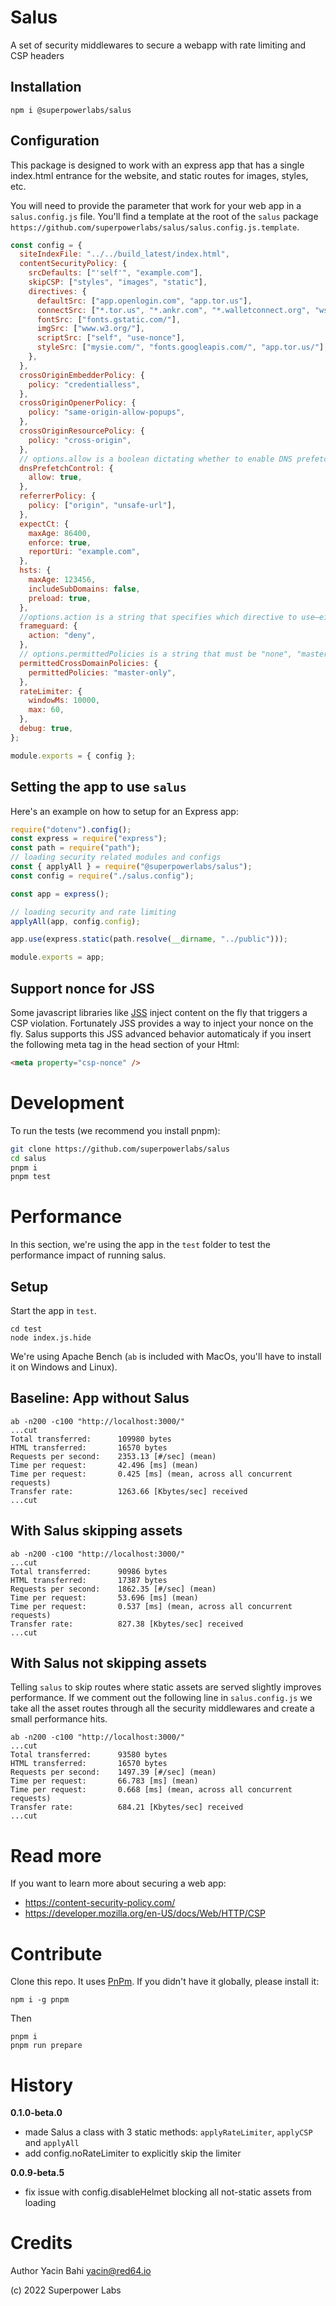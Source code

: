# Salus

A set of security middlewares to secure a webapp with rate limiting and CSP headers

## Installation

```
npm i @superpowerlabs/salus
```

## Configuration

This package is designed to work with an express app that has a single index.html entrance for the website, and static routes for images, styles, etc.

You will need to provide the parameter that work for your web app in a `salus.config.js` file.
You'll find a template at the root of the `salus` package `https://github.com/superpowerlabs/salus/salus.config.js.template`.

```js
const config = {
  siteIndexFile: "../../build_latest/index.html",
  contentSecurityPolicy: {
    srcDefaults: ["'self'", "example.com"],
    skipCSP: ["styles", "images", "static"],
    directives: {
      defaultSrc: ["app.openlogin.com", "app.tor.us"],
      connectSrc: ["*.tor.us", "*.ankr.com", "*.walletconnect.org", "wss:"],
      fontSrc: ["fonts.gstatic.com/"],
      imgSrc: ["www.w3.org/"],
      scriptSrc: ["self", "use-nonce"],
      styleSrc: ["mysie.com/", "fonts.googleapis.com/", "app.tor.us/"],
    },
  },
  crossOriginEmbedderPolicy: {
    policy: "credentialless",
  },
  crossOriginOpenerPolicy: {
    policy: "same-origin-allow-popups",
  },
  crossOriginResourcePolicy: {
    policy: "cross-origin",
  },
  // options.allow is a boolean dictating whether to enable DNS prefetching. It defaults to false
  dnsPrefetchControl: {
    allow: true,
  },
  referrerPolicy: {
    policy: ["origin", "unsafe-url"],
  },
  expectCt: {
    maxAge: 86400,
    enforce: true,
    reportUri: "example.com",
  },
  hsts: {
    maxAge: 123456,
    includeSubDomains: false,
    preload: true,
  },
  //options.action is a string that specifies which directive to use—either DENY or SAMEORIGIN.
  frameguard: {
    action: "deny",
  },
  // options.permittedPolicies is a string that must be "none", "master-only", "by-content-type", or "all". It defaults to "none".
  permittedCrossDomainPolicies: {
    permittedPolicies: "master-only",
  },
  rateLimiter: {
    windowMs: 10000,
    max: 60,
  },
  debug: true,
};

module.exports = { config };
```

## Setting the app to use `salus`

Here's an example on how to setup for an Express app:

```js
require("dotenv").config();
const express = require("express");
const path = require("path");
// loading security related modules and configs
const { applyAll } = require("@superpowerlabs/salus");
const config = require("./salus.config");

const app = express();

// loading security and rate limiting
applyAll(app, config.config);

app.use(express.static(path.resolve(__dirname, "../public")));

module.exports = app;
```

## Support nonce for JSS

Some javascript libraries like [JSS](https://cssinjs.org/csp?v=v10.8.2#setting-up-content-security-policy-with-jss) inject content on the fly that triggers a CSP violation.
Fortunately JSS provides a way to inject your nonce on the fly.
Salus supports this JSS advanced behavior automaticaly if you insert the following meta tag in the head section of your Html:

```html
<meta property="csp-nonce" />
```

# Development

To run the tests (we recommend you install pnpm):

```sh
git clone https://github.com/superpowerlabs/salus
cd salus
pnpm i
pnpm test
```

# Performance

In this section, we're using the app in the `test` folder to test the performance impact of running salus.

## Setup

Start the app in `test`.

```
cd test
node index.js.hide
```

We're using Apache Bench (`ab` is included with MacOs, you'll have to install it on Windows and Linux).

## Baseline: App without Salus

```
ab -n200 -c100 "http://localhost:3000/"
...cut
Total transferred:      109980 bytes
HTML transferred:       16570 bytes
Requests per second:    2353.13 [#/sec] (mean)
Time per request:       42.496 [ms] (mean)
Time per request:       0.425 [ms] (mean, across all concurrent requests)
Transfer rate:          1263.66 [Kbytes/sec] received
...cut
```

## With Salus skipping assets

```
ab -n200 -c100 "http://localhost:3000/"
...cut
Total transferred:      90986 bytes
HTML transferred:       17387 bytes
Requests per second:    1862.35 [#/sec] (mean)
Time per request:       53.696 [ms] (mean)
Time per request:       0.537 [ms] (mean, across all concurrent requests)
Transfer rate:          827.38 [Kbytes/sec] received
...cut
```

## With Salus not skipping assets

Telling `salus` to skip routes where static assets are served slightly improves performance.
If we comment out the following line in `salus.config.js` we take all the asset routes through all the security middlewares and create a small performance hits.

```
ab -n200 -c100 "http://localhost:3000/"
...cut
Total transferred:      93580 bytes
HTML transferred:       16570 bytes
Requests per second:    1497.39 [#/sec] (mean)
Time per request:       66.783 [ms] (mean)
Time per request:       0.668 [ms] (mean, across all concurrent requests)
Transfer rate:          684.21 [Kbytes/sec] received
...cut
```

# Read more

If you want to learn more about securing a web app:

- https://content-security-policy.com/
- https://developer.mozilla.org/en-US/docs/Web/HTTP/CSP

# Contribute

Clone this repo. It uses [PnPm](https://pnpm.io/). If you didn't have it globally, please install it:

```
npm i -g pnpm
```

Then

```
pnpm i
pnpm run prepare
```

# History

**0.1.0-beta.0**

- made Salus a class with 3 static methods: `applyRateLimiter`, `applyCSP` and `applyAll`
- add config.noRateLimiter to explicitly skip the limiter

**0.0.9-beta.5**

- fix issue with config.disableHelmet blocking all not-static assets from loading

# Credits

Author Yacin Bahi <yacin@red64.io>

(c) 2022 Superpower Labs
